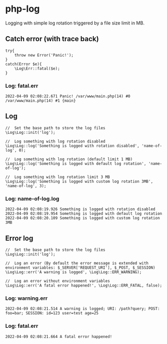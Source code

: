 # php-log
Logging with simple log rotation triggered by a file size limit in MB.

## Catch error (with trace back)
```
try{
	throw new Error('Panic!');
}
catch(Error $e){
	\Log\Err::fatal($e);
}
```

### Log: fatal.err
```
2022-04-09 02:08:22.671 Panic! /var/www/main.php(14) #0 /var/www/main.php(14) #1 {main}
```

## Log
```
//  Set the base path to store the log files
\Log\Log::init('log');

//  Log something with log rotation disabled
\Log\Log::log('Something is logged with rotation disabled', 'name-of-log', 0);

//  Log something with log rotation (default limit 1 MB)
\Log\Log::log('Something is logged with default log rotation', 'name-of-log');

//  Log something with log rotation limit 3 MB
\Log\Log::log('Something is logged with custom log rotation 3MB', 'name-of-log', 3);
```

### Log: name-of-log.log
```
2022-04-09 02:08:19.926 Something is logged with rotation disabled
2022-04-09 02:08:19.954 Something is logged with default log rotation
2022-04-09 02:08:20.109 Something is logged with custom log rotation 3MB
```

## Error log

```
//  Set the base path to store the log files
\Log\Log::init('log');

//  Log an error (By default the error message is extended with environment variables: $_SERVER['REQUEST_URI'], $_POST, $_SESSION)
\Log\Log::err('A warning is logged', \Log\Log::ERR_WARNING);

//  Log an error without environment variables
\Log\Log::err('A fatal error happened!', \Log\Log::ERR_FATAL, false);
```

### Log: warning.err
```
2022-04-09 02:08:21.514 A warning is logged; URI: /path?query; POST: foo=bar; SESSION: id=123 user=test age=25
```

### Log: fatal.err
```
2022-04-09 02:08:21.664 A fatal error happened!
```